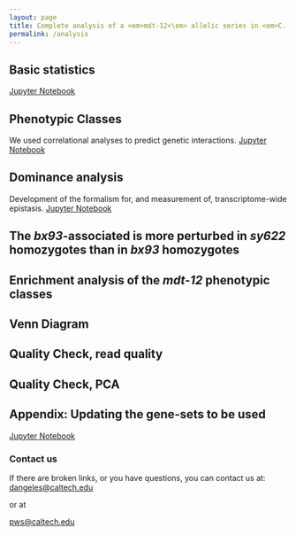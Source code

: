 ```yaml
---
layout: page
title: Complete analysis of a <em>mdt-12<\em> allelic series in <em>C. elegans<\em>
permalink: /analysis
---
```


## Basic statistics
<a href="{{ site.baseurl }}/analysis_notebooks/1_basic_stats.html"> Jupyter Notebook</a>

## Phenotypic Classes
We used correlational analyses to predict genetic interactions.
<a href="{{ site.baseurl }}/analysis_notebooks/2_predict_interactions.html"> Jupyter Notebook</a>

## Dominance analysis
Development of the formalism for, and measurement of, transcriptome-wide epistasis.
<a href="{{ site.baseurl }}/analysis_notebooks/6_epistasis.html"> Jupyter Notebook</a>

## The *bx93*-associated is more perturbed in *sy622* homozygotes than in *bx93* homozygotes

## Enrichment analysis of the *mdt-12* phenotypic classes

## Venn Diagram

## Quality Check, read quality

## Quality Check, PCA

## Appendix: Updating the gene-sets to be used  
<a href="{{ site.baseurl }}/analysis_notebooks/9_tfs.html"> Jupyter Notebook</a>


### Contact us
If there are broken links, or you have questions, you can contact us at:
[dangeles@caltech.edu](mailto:dangeles@caltech.edu)

or at

[pws@caltech.edu](mailto:pws@caltech.edu)

